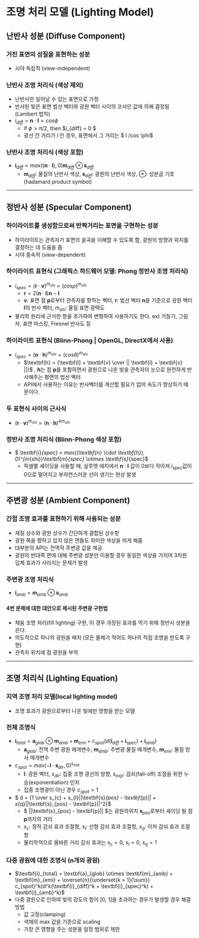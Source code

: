 # 조명 처리 모델 (Lighting Model)

## 난반사 성분 (Diffuse Component)
### 거친 표면의 성질을 표현하는 성분
- 시야 독립적 (view-independent)

### 난반사 조명 처리식 (색상 제외)   
- 난반사만 일어날 수 있는 표면으로 가정   
- 반사된 빛은 표면 법선 벡터와 광원 벡터 사이의 코사인 값에 의해 결정됨 (Lambert 법칙)   
- $i_{diff} = \textbf{n} \cdot \textbf{l} = cos \phi$
    - if $\phi > \pi / 2$, then $i_{diff} = 0 $
    - 광선 간 거리가 _l_ 인 경우, 표면에서 그 거리는 $ l /cos \phi$
### 난반사 조명 처리식 (색상 포함)
- $\textbf{i}_{diff} = max((\textbf{n} \cdot \textbf{l}), 0)\textbf{m}_{diff}\otimes \textbf{s}_{diff}$
    - $\textbf{m}_{diff}$: 물질의 난반사 색상, $\textbf{s}_{diff}$: 광원의 난반사 색상, $\otimes$: 성분곱 기호(hadamard product symbol)

----------------------------
## 정반사 성분 (Specular Component)
### 하이라이트를 생성함으로써 반짝거리는 표면을 구현하는 성분
- 하이라이트는 관측자가 표면의 굴곡을 이해할 수 있도록 함, 광원의 방향과 위치를 결정하는 데 도움을 줌
- 시야 종속적 (view-dependent)

### 하이라이트 표현식 (그래픽스 하드웨어 모델: Phong 정반사 조명 처리식)
- $i_{spec} = (\textbf{r} \cdot \textbf{v})^{m_{shi}} = (cos\rho)^{m_{shi}}$
    - $\textbf{r} = 2(\textbf{n} \cdot \textbf{l})\textbf{n} - \textbf{l}$
    - $\textbf{v}$: 표면 점 $\textbf{p}$로부터 관측자를 향하는 벡터, $\textbf{r}$: 법선 벡터 $\textbf{n}$을 기준으로 광원 벡터 $\textbf{l}$의 반사 벡터, $m_{shi}$: 물질 표면 광택도
- 물리학 원리에 근거한 항을 추가하여 변형하여 사용하기도 한다. ex) 거칠기, 그림자, 표면 마스킹, Fresnel 반사도 등

### 하이라이트 표현식 (Blinn-Phong | OpenGL, DirectX에서 사용)
- $i_{spec} = (\textbf{n} \cdot \textbf{h})^{m_{shi}} = (cos\theta)^{m_{shi}}$
    - $\textbf{h} = {\textbf{l} + \textbf{v} \over || \textbf{l} + \textbf{v} ||}$ , $\textbf{h}$는 점 $\textbf{p}$를 포함하면서 광원으로 나온 빛을 관측자의 눈으로 완전하게 반사해주는 평면의 법선 벡터
    - API에서 사용하는 이유는 반사벡터를 계산할 필요가 없어 속도가 향상하기 때문이다.

### 두 표현식 사이의 근사식
- $(\textbf{r} \cdot \textbf{v})^{m_{shi}} = (\textbf{n} \cdot \textbf{h})^{4m_{shi}}$

### 정반사 조명 처리식 (Blinn-Phong 색상 포함)
- $ \textbf{i}_{spec} = max((\textbf{n} \cdot \textbf{h}), 0)^{m_{shi}}\textbf{m}_{spec} \otimes \textbf{s}_{spec}$
    - 픽셀별 셰이딩을 사용할 때, 실루엣 에지에서 $\textbf{n} \cdot \textbf{l}$ 값이 0보다 작아져 $i_{spec}$값이 0으로 떨어지고 부자연스러운 선이 생기는 현상 발생

----------------------------
## 주변광 성분 (Ambient Component)
### 간접 조명 효과를 표현하기 위해 사용되는 성분
- 재질 상수와 광원 상수가 간단하게 결합된 상수항
- 광원 쪽을 향하고 있지 않은 면들도 희미한 색상을 띄게 해줌
- 대부분의 API는 전역적 주변광 값을 제공
- 광원의 반대쪽 면에 대해 주변광 성분만 이용할 경우 동일한 색상을 가지며 3차원 입체 효과가 사라지는 문제가 발생

### 주변광 조명 처리식
- $\textbf{i}_{amb} = \textbf{m}_{amb} \otimes \textbf{s}_{amb}$

#### 4번 문제에 대한 대안으로 제시된 주변광 구현법
- 채움 조명 처리(fill lighting) 구현, 이 경우 과장된 효과를 막기 위해 정반사 성분을 끈다.
- 의도적으로 하나의 광원을 배치 (모든 물체가 적어도 하나의 직접 조명을 받도록 구현)
- 관측자 위치에 점 광원을 부착

----------------------------
## 조명 처리식 (Lighting Equation)
### 지역 조명 처리 모델(local lighting model)
- 조명 효과가 광원으로부터 나온 빛에만 영향을 받는 모델

### 전체 조명식
- $\textbf{i}_{total} = \textbf{a}_{glob} \otimes \textbf{m}_{amb} + \textbf{m}_{emi} + c_{spot}(d(\textbf{i}_{diff} + \textbf{i}_{spec}) + \textbf{i}_{amb})$
    - $\textbf{a}_{glob}$: 전역 주변 광원 매개변수, $\textbf{m}_{amb}$: 주변광 물질 매개변수, $\textbf{m}_{emi}$: 물질 방사 매개변수
- $c_{spot} = max (-\textbf{l} \cdot \textbf{s}_{dir}, 0)^{s_{exp}}$
    - $\textbf{l}$: 광원 벡터, $s_{dir}$: 집중 조명 광선의 방향, $s_{exp}$: 감쇠(fall-off) 조절을 위한 누승(exponentiation) 인자
    - 집중 조명광이 아닌 경우 $c_{spot} = 1$
- $ d = {1 \over s_{c} + s_{l}||\textbf{s}_{pos} - \textbf{p}|| + s_{q}||\textbf{s}_{pos} - \textbf{p}||^2}$
    - $ ||\textbf{s}_{pos} - \textbf{p}|| $는 광원의위치 $\textbf{s}_{pos}$로부터 셰이딩 될 점 $\textbf{p}$까지의 거리
    - $s_c$: 정적 감쇠 효과 조절항, $s_l$: 선형 감쇠 효과 조절항, $s_q$: 이차 감쇠 효과 조절항
    - 물리학적으로 올바른 거리 감쇠 효과는 $s_c = 0$, $s_l = 0$, $s_q = 1$

### 다중 광원에 대한 조명식 (n개의 광원)
- $\textbf{i}_{total} = \textbf{a}_{glob} \otimes \textbf{m}_{amb} + \textbf{m}_{emi} + \overset{n}{\underset{k = 1}{\sum}} c_{spot}^k(d^k(\textbf{i}_{diff}^k + \textbf{i}_{spec}^k) + \textbf{i}_{amb}^k)$
- 다중 광원으로 인하여 빛의 강도의 합이 [0, 1]을 초과하는 경우가 발생할 경우 해결 방법
    - 값 고정(clamping)
    - 색채의 max 값을 기준으로 scaling
    - 가장 큰 영향을 주는 성분을 일정 범위로 제한

